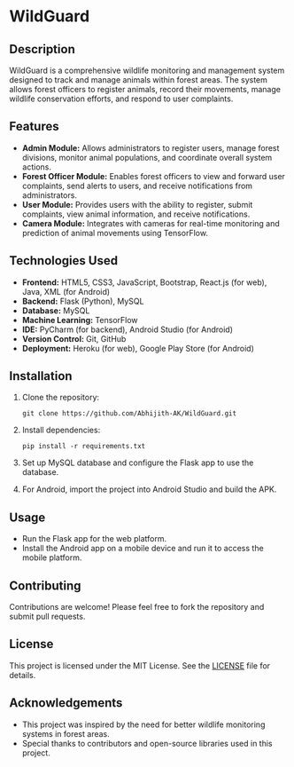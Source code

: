 # WildGuard

## Description

WildGuard is a comprehensive wildlife monitoring and management system designed to track and manage animals within forest areas. The system allows forest officers to register animals, record their movements, manage wildlife conservation efforts, and respond to user complaints.

## Features

- **Admin Module:** Allows administrators to register users, manage forest divisions, monitor animal populations, and coordinate overall system actions.
- **Forest Officer Module:** Enables forest officers to view and forward user complaints, send alerts to users, and receive notifications from administrators.
- **User Module:** Provides users with the ability to register, submit complaints, view animal information, and receive notifications.
- **Camera Module:** Integrates with cameras for real-time monitoring and prediction of animal movements using TensorFlow.

## Technologies Used

- **Frontend:** HTML5, CSS3, JavaScript, Bootstrap, React.js (for web), Java, XML (for Android)
- **Backend:** Flask (Python), MySQL
- **Database:** MySQL
- **Machine Learning:** TensorFlow
- **IDE:** PyCharm (for backend), Android Studio (for Android)
- **Version Control:** Git, GitHub
- **Deployment:** Heroku (for web), Google Play Store (for Android)

## Installation

1. Clone the repository:

    ```
    git clone https://github.com/Abhijith-AK/WildGuard.git
    ```

2. Install dependencies:

    ```
    pip install -r requirements.txt
    ```

3. Set up MySQL database and configure the Flask app to use the database.

4. For Android, import the project into Android Studio and build the APK.

## Usage

- Run the Flask app for the web platform.
- Install the Android app on a mobile device and run it to access the mobile platform.

## Contributing

Contributions are welcome! Please feel free to fork the repository and submit pull requests.

## License

This project is licensed under the MIT License. See the [LICENSE](LICENSE) file for details.

## Acknowledgements

- This project was inspired by the need for better wildlife monitoring systems in forest areas.
- Special thanks to contributors and open-source libraries used in this project.
